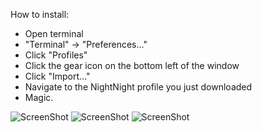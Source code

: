 How to install:
  - Open terminal
  - "Terminal" -> "Preferences..."
  - Click "Profiles"
  - Click the gear icon on the bottom left of the window
  - Click "Import..."
  - Navigate to the NightNight profile you just downloaded
  - Magic.

![ScreenShot](https://mir-s3-cdn-cf.behance.net/project_modules/1400/14de5129491155.55f61868eb8f8.jpg)
![ScreenShot](https://mir-s3-cdn-cf.behance.net/project_modules/1400/b86be929491155.55f6185255aa4.jpg)
![ScreenShot](https://mir-s3-cdn-cf.behance.net/project_modules/1400/08b87a29491155.55f6185256a8a.jpg)
